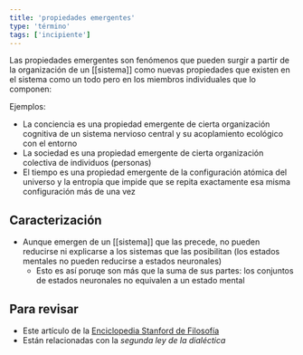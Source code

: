 ```yaml
---
title: 'propiedades emergentes'
type: 'término'
tags: ['incipiente']
---
```


Las propiedades emergentes son fenómenos que pueden surgir a partir de la organización de un [[sistema]] como nuevas propiedades que existen en el sistema como un todo pero en los miembros individuales que lo componen:

Ejemplos:

- La conciencia es una propiedad emergente de cierta organización cognitiva de un sistema nervioso central y su acoplamiento ecológico con el entorno
- La sociedad es una propiedad emergente de cierta organización colectiva de individuos (personas)
- El tiempo es una propiedad emergente de la configuración atómica del universo y la entropía que impide que se repita exactamente esa misma configuración más de una vez

## Caracterización

- Aunque emergen de un [[sistema]] que las precede, no pueden reducirse ni explicarse a los sistemas que las posibilitan (los estados mentales no pueden reducirse a estados neuronales)
	- Esto es así poruqe son más que la suma de sus partes: los conjuntos de estados neuronales no equivalen a un estado mental

## Para revisar

- Este artículo de la [Enciclopedia Stanford de Filosofía](https://plato.stanford.edu/entries/properties-emergent/)
- Están relacionadas con la *segunda ley de la dialéctica*